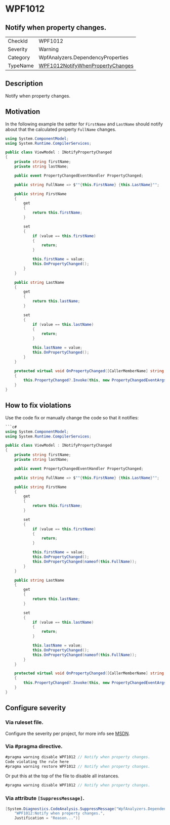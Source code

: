 # WPF1012
## Notify when property changes.

<!-- start generated table -->
<table>
<tr>
  <td>CheckId</td>
  <td>WPF1012</td>
</tr>
<tr>
  <td>Severity</td>
  <td>Warning</td>
</tr>
<tr>
  <td>Category</td>
  <td>WpfAnalyzers.DependencyProperties</td>
</tr>
<tr>
  <td>TypeName</td>
  <td><a href="https://github.com/DotNetAnalyzers/WpfAnalyzers/blob/master/WpfAnalyzers.Analyzers/PropertyChanged/WPF1012NotifyWhenPropertyChanges.cs">WPF1012NotifyWhenPropertyChanges</a></td>
</tr>
</table>
<!-- end generated table -->

## Description

Notify when property changes.

## Motivation

In the following example the setter for `FirstName` and `LastName` should notify about that the calculated property `FullName` changes.

```c#
using System.ComponentModel;
using System.Runtime.CompilerServices;

public class ViewModel : INotifyPropertyChanged
{
    private string firstName;
    private string lastName;

    public event PropertyChangedEventHandler PropertyChanged;

    public string FullName => $""{this.FirstName} {this.LastName}"";

    public string FirstName
    {
        get
        {
            return this.firstName;
        }

        set
        {
            if (value == this.firstName)
            {
                return;
            }

            this.firstName = value;
            this.OnPropertyChanged();
        }
    }

    public string LastName
    {
        get
        {
            return this.lastName;
        }

        set
        {
            if (value == this.lastName)
            {
                return;
            }

            this.lastName = value;
            this.OnPropertyChanged();
        }
    }

    protected virtual void OnPropertyChanged([CallerMemberName] string propertyName = null)
    {
        this.PropertyChanged?.Invoke(this, new PropertyChangedEventArgs(propertyName));
    }
}
```

## How to fix violations

Use the code fix or manually change the code so that it notifies:

```c#
```c#
using System.ComponentModel;
using System.Runtime.CompilerServices;

public class ViewModel : INotifyPropertyChanged
{
    private string firstName;
    private string lastName;

    public event PropertyChangedEventHandler PropertyChanged;

    public string FullName => $""{this.FirstName} {this.LastName}"";

    public string FirstName
    {
        get
        {
            return this.firstName;
        }

        set
        {
            if (value == this.firstName)
            {
                return;
            }

            this.firstName = value;
            this.OnPropertyChanged();
            this.OnPropertyChanged(nameof(this.FullName));
        }
    }

    public string LastName
    {
        get
        {
            return this.lastName;
        }

        set
        {
            if (value == this.lastName)
            {
                return;
            }

            this.lastName = value;
            this.OnPropertyChanged();
            this.OnPropertyChanged(nameof(this.FullName));
        }
    }

    protected virtual void OnPropertyChanged([CallerMemberName] string propertyName = null)
    {
        this.PropertyChanged?.Invoke(this, new PropertyChangedEventArgs(propertyName));
    }
}
```

<!-- start generated config severity -->
## Configure severity

### Via ruleset file.

Configure the severity per project, for more info see [MSDN](https://msdn.microsoft.com/en-us/library/dd264949.aspx).

### Via #pragma directive.
```C#
#pragma warning disable WPF1012 // Notify when property changes.
Code violating the rule here
#pragma warning restore WPF1012 // Notify when property changes.
```

Or put this at the top of the file to disable all instances.
```C#
#pragma warning disable WPF1012 // Notify when property changes.
```

### Via attribute `[SuppressMessage]`.

```C#
[System.Diagnostics.CodeAnalysis.SuppressMessage("WpfAnalyzers.DependencyProperties", 
    "WPF1012:Notify when property changes.", 
    Justification = "Reason...")]
```
<!-- end generated config severity -->